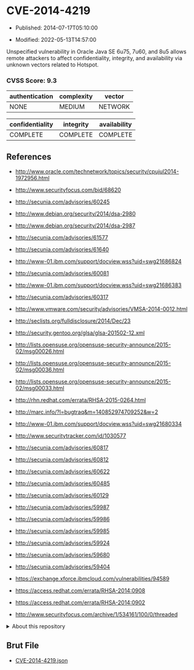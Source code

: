 # CVE-2014-4219

- Published: 2014-07-17T05:10:00

- Modified: 2022-05-13T14:57:00

Unspecified vulnerability in Oracle Java SE 6u75, 7u60, and 8u5 allows remote attackers to affect confidentiality, integrity, and availability via unknown vectors related to Hotspot.

### CVSS Score: **9.3**

| authentication | complexity | vector |
| --- | --- | --- |
| NONE | MEDIUM | NETWORK |

| confidentiality | integrity | availability |
| --- | --- | --- |
| COMPLETE | COMPLETE | COMPLETE |

## References

* http://www.oracle.com/technetwork/topics/security/cpujul2014-1972956.html

* http://www.securityfocus.com/bid/68620

* http://secunia.com/advisories/60245

* http://www.debian.org/security/2014/dsa-2980

* http://www.debian.org/security/2014/dsa-2987

* http://secunia.com/advisories/61577

* http://secunia.com/advisories/61640

* http://www-01.ibm.com/support/docview.wss?uid=swg21686824

* http://secunia.com/advisories/60081

* http://www-01.ibm.com/support/docview.wss?uid=swg21686383

* http://secunia.com/advisories/60317

* http://www.vmware.com/security/advisories/VMSA-2014-0012.html

* http://seclists.org/fulldisclosure/2014/Dec/23

* http://security.gentoo.org/glsa/glsa-201502-12.xml

* http://lists.opensuse.org/opensuse-security-announce/2015-02/msg00026.html

* http://lists.opensuse.org/opensuse-security-announce/2015-02/msg00036.html

* http://lists.opensuse.org/opensuse-security-announce/2015-02/msg00033.html

* http://rhn.redhat.com/errata/RHSA-2015-0264.html

* http://marc.info/?l=bugtraq&m=140852974709252&w=2

* http://www-01.ibm.com/support/docview.wss?uid=swg21680334

* http://www.securitytracker.com/id/1030577

* http://secunia.com/advisories/60817

* http://secunia.com/advisories/60812

* http://secunia.com/advisories/60622

* http://secunia.com/advisories/60485

* http://secunia.com/advisories/60129

* http://secunia.com/advisories/59987

* http://secunia.com/advisories/59986

* http://secunia.com/advisories/59985

* http://secunia.com/advisories/59924

* http://secunia.com/advisories/59680

* http://secunia.com/advisories/59404

* https://exchange.xforce.ibmcloud.com/vulnerabilities/94589

* https://access.redhat.com/errata/RHSA-2014:0908

* https://access.redhat.com/errata/RHSA-2014:0902

* http://www.securityfocus.com/archive/1/534161/100/0/threaded

<details>
<summary>About this repository</summary> 

  This repository is part of the project [Live Hack CVE](https://github.com/Live-Hack-CVE). Main website can be found [www.live-hack.org](https://www.live-hack.org) 
  
  Made by [Sn0wAlice](https://github.com/Sn0wAlice) for the people that care about security and need to have a feed of the latest CVEs. Hope you enjoy it, don't forget to star the repo and follow me on [Twitter](https://twitter.com/Sn0wAlice) and [Github](https://github.com/Sn0wAlice). And that is my [personnal website](https://www.alice-snow.me/)

  - [Home Page](https://github.com/Live-Hack-CVE)
  - [Framework](https://github.com/Live-Hack-CVE/cve-framework)
  - [CVE database](https://github.com/Live-Hack-CVE/full_database)
  - [Changelog](https://github.com/Live-Hack-CVE/Changelog)
</details>

## Brut File

* [CVE-2014-4219.json](https://raw.githubusercontent.com/Live-Hack-CVE/full_database/main/cves/2014/CVE-2014-4219.json)

